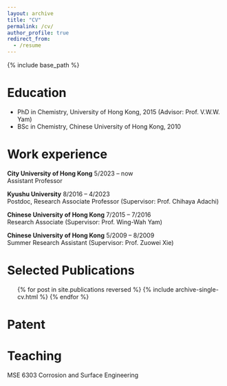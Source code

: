 ```yaml
---
layout: archive
title: "CV"
permalink: /cv/
author_profile: true
redirect_from:
  - /resume
---
```


{% include base_path %}

Education
======
* PhD in Chemistry, University of Hong Kong, 2015 (Advisor: Prof. V.W.W. Yam)
* BSc in Chemistry, Chinese University of Hong Kong, 2010

Work experience
======
**City University of Hong Kong** 5/2023 – now                                                                        
Assistant Professor 

**Kyushu University** 8/2016 – 4/2023                                                                        
Postdoc, Research Associate Professor (Supervisor: Prof. Chihaya Adachi)                            

**Chinese University of Hong Kong** 7/2015 – 7/2016                                                                        
 Research Associate (Supervisor: Prof. Wing-Wah Yam)                                     

**Chinese University of Hong Kong** 5/2009 – 8/2009                                                                        
Summer Research Assistant (Supervisor: Prof. Zuowei Xie)

Selected Publications
======
  <ul>{% for post in site.publications reversed %}
    {% include archive-single-cv.html %}
  {% endfor %}</ul>
  
Patent
======
 
  
Teaching
======
MSE 6303 Corrosion and Surface Engineering
  

